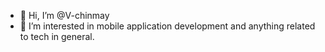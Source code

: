 - 👋 Hi, I’m @V-chinmay
- 👀 I’m interested in mobile application development and anything related to tech in general.
<!---
V-chinmay/V-chinmay is a ✨ special ✨ repository because its `README.md` (this file) appears on your GitHub profile.
You can click the Preview link to take a look at your changes.
--->
